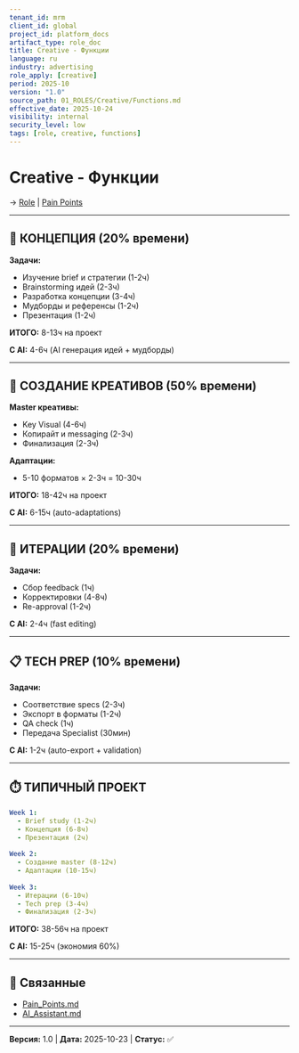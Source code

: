 ```yaml
---
tenant_id: mrm
client_id: global
project_id: platform_docs
artifact_type: role_doc
title: Creative - Функции
language: ru
industry: advertising
role_apply: [creative]
period: 2025-10
version: "1.0"
source_path: 01_ROLES/Creative/Functions.md
effective_date: 2025-10-24
visibility: internal
security_level: low
tags: [role, creative, functions]
---
```


# Creative - Функции

→ [Role](./Role_Description.md) | [Pain Points](./Pain_Points.md)

---

## 🎯 КОНЦЕПЦИЯ (20% времени)

**Задачи:**
- Изучение brief и стратегии (1-2ч)
- Brainstorming идей (2-3ч)
- Разработка концепции (3-4ч)
- Мудборды и референсы (1-2ч)
- Презентация (1-2ч)

**ИТОГО:** 8-13ч на проект

**С AI:** 4-6ч (AI генерация идей + мудборды)

---

## 🎨 СОЗДАНИЕ КРЕАТИВОВ (50% времени)

**Master креативы:**
- Key Visual (4-6ч)
- Копирайт и messaging (2-3ч)
- Финализация (2-3ч)

**Адаптации:**
- 5-10 форматов × 2-3ч = 10-30ч

**ИТОГО:** 18-42ч на проект

**С AI:** 6-15ч (auto-adaptations)

---

## 🔄 ИТЕРАЦИИ (20% времени)

**Задачи:**
- Сбор feedback (1ч)
- Корректировки (4-8ч)
- Re-approval (1-2ч)

**С AI:** 2-4ч (fast editing)

---

## 📋 TECH PREP (10% времени)

**Задачи:**
- Соответствие specs (2-3ч)
- Экспорт в форматы (1-2ч)
- QA check (1ч)
- Передача Specialist (30мин)

**С AI:** 1-2ч (auto-export + validation)

---

## ⏱️ ТИПИЧНЫЙ ПРОЕКТ

```yaml
Week 1:
  - Brief study (1-2ч)
  - Концепция (6-8ч)
  - Презентация (2ч)
  
Week 2:
  - Создание master (8-12ч)
  - Адаптации (10-15ч)
  
Week 3:
  - Итерации (6-10ч)
  - Tech prep (3-4ч)
  - Финализация (2-3ч)
```

**ИТОГО:** 38-56ч на проект

**С AI:** 15-25ч (экономия 60%)

---

## 🔗 Связанные

- [Pain_Points.md](./Pain_Points.md)
- [AI_Assistant.md](./AI_Assistant.md)

---

**Версия:** 1.0 | **Дата:** 2025-10-23 | **Статус:** ✅


